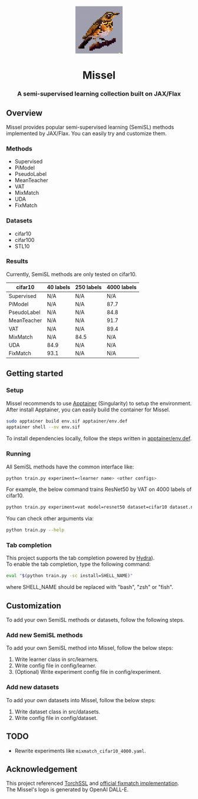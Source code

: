 <p align="center">
    <br>
    <img src="./figures/logo.png" height="128" width="128"/>
    <br>
</p>

<h1 align="center">Missel</h1>
<h3 align="center">A semi-supervised learning collection built on JAX/Flax</h3>

## Overview

Missel provides popular semi-supervised learning (SemiSL) methods implemented by JAX/Flax.
You can easily try and customize them.

### Methods
- Supervised
- PiModel
- PseudoLabel
- MeanTeacher
- VAT
- MixMatch
- UDA
- FixMatch

### Datasets
- cifar10
- cifar100
- STL10

### Results
Currently, SemiSL methods are only tested on cifar10.

| cifar10 | 40 labels | 250 labels | 4000 labels |
| ---- | ---- | ---- | ---- |
| Supervised | N/A | N/A | N/A |
| PiModel | N/A | N/A | 87.7 |
| PseudoLabel | N/A | N/A | 84.8 |
| MeanTeacher | N/A | N/A | 91.7 |
| VAT | N/A | N/A | 89.4 |
| MixMatch | N/A | 84.5 | N/A |
| UDA | 84.9 | N/A | N/A |
| FixMatch | 93.1 | N/A | N/A |

## Getting started
### Setup

Missel recommends to use [Apptainer](https://apptainer.org/docs/admin/main/installation.html#installation-on-linux) (Singularity) to setup the environment.
After install Apptainer, you can easily build the container for Missel.
```bash
sudo apptainer build env.sif apptainer/env.def
apptainer shell --nv env.sif
```

To install dependencies locally, follow the steps written in [apptainer/env.def](./apptainer/env.def).


### Running

All SemiSL methods have the common interface like:
```bash
python train.py experiment=<learner name> <other configs>
```

For example, the below command trains ResNet50 by VAT on 4000 labels of cifar10.
```bash
python train.py experiment=vat model=resnet50 dataset=cifar10 dataset.num_labels=4000
```

You can check other arguments via:
```bash
python train.py --help
```

### Tab completion

This project supports the tab completion powered by [Hydra](https://hydra.cc/)). <br>
To enable the tab completion, type the following command:
```bash
eval "$(python train.py -sc install=SHELL_NAME)"
```
where SHELL_NAME should be replaced with "bash", "zsh" or "fish".


## Customization

To add your own SemiSL methods or datasets, follow the following steps.

### Add new SemiSL methods
To add your own SemiSL method into Missel, follow the below steps:
1. Write learner class in src/learners.
2. Write config file in config/learner.
3. (Optional) Write experiment config file in config/experiment.

### Add new datasets
To add your own datasets into Missel, follow the below steps:
1. Write dataset class in src/datasets.
2. Write config file in config/dataset.

## TODO
- Rewrite experiments like `mixmatch_cifar10_4000.yaml`.

## Acknowledgement
This project referenced [TorchSSL](https://github.com/TorchSSL/TorchSSL) and [official fixmatch implementation](https://github.com/google-research/fixmatch).<br>
The Missel's logo is generated by OpenAI DALL-E.